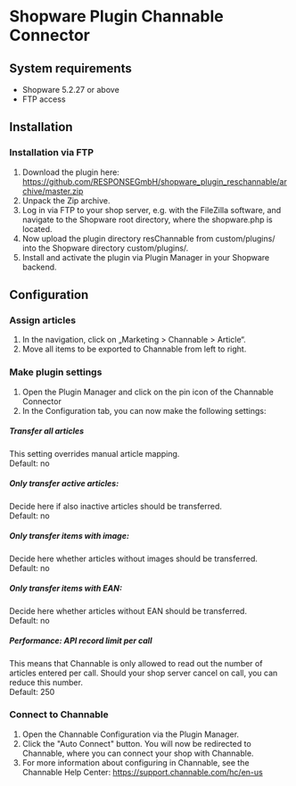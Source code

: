 # Shopware Plugin Channable Connector

## System requirements

-	Shopware 5.2.27 or above
-   FTP access

## Installation

### Installation via FTP 

1.	Download the plugin here:
https://github.com/RESPONSEGmbH/shopware_plugin_reschannable/archive/master.zip
2.	Unpack the Zip archive.
3.	Log in via FTP to your shop server, e.g. with the FileZilla software, and navigate to the Shopware root directory, where the shopware.php is located.
4.	Now upload the plugin directory resChannable from custom/plugins/ into the Shopware directory custom/plugins/.
5.	Install and activate the plugin via Plugin Manager in your Shopware backend.

## Configuration

### Assign articles 
1.	In the navigation, click on „Marketing > Channable > Article“.
2.	Move all items to be exported to Channable from left to right.

### Make plugin settings
1.	Open the Plugin Manager and click on the pin icon of the Channable Connector
2.	In the Configuration tab, you can now make the following settings:

##### Transfer all articles
This setting overrides manual article mapping.<br />
Default: no

##### Only transfer active articles:
Decide here if also inactive articles should be transferred.<br />
Default: no

##### Only transfer items with image:
Decide here whether articles without images should be transferred.<br />
Default: no

##### Only transfer items with EAN:
Decide here whether articles without EAN should be transferred. <br />
Default: no

##### Performance: API record limit per call 
This means that Channable is only allowed to read out the number of articles entered per call. Should your shop server cancel on call, you can reduce this number.<br />
Default: 250
 
### Connect to Channable
1.	Open the Channable Configuration via the Plugin Manager.
2.	Click the "Auto Connect" button. You will now be redirected to Channable, where you can connect your shop with Channable.
3.	For more information about configuring in Channable, see the Channable Help Center:
https://support.channable.com/hc/en-us


